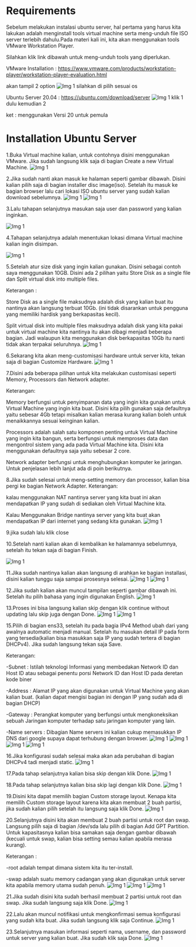 # Requirements

Sebelum melakukan instalasi ubuntu server, hal pertama yang harus kita lakukan adalah menginstall tools virtual machine serta meng-unduh file ISO server terlebih dahulu.Pada materi kali ini, kita akan menggunakan tools VMware Workstation Player.

Silahkan klik link dibawah untuk meng-unduh tools yang diperlukan.

VMware Installation : https://www.vmware.com/products/workstation-player/workstation-player-evaluation.html

akan tampil 2 option
![Img 1](Assets/2.png)
silahkan di pilih sesuai os

Ubuntu Server 20.04 : https://ubuntu.com/download/server
![Img 1](Assets/3.png)
klik 1 dulu kemudian 2

ket : menggunakan Versi 20 untuk pemula

# Installation Ubuntu Server

1.Buka Virtual machine kalian, untuk contohnya disini menggunakan VMware. Jika sudah langsung klik saja di bagian Create a new Virtual Machine.
![Img 1](Assets/4.png)

2.Jika sudah nanti akan masuk ke halaman seperti gambar dibawah. Disini kalian pilih saja di bagian installer disc image(iso). Setelah itu masuk ke bagian browser lalu cari lokasi ISO ubuntu server yang sudah kalian download sebelumnya.
![Img 1](Assets/5.png)
![Img 1](Assets/6.png)

3.Lalu tahapan selanjutnya masukan saja user dan password yang kalian inginkan.

![Img 1](Assets/7.png)

4.Tahapan selanjutnya adalah menentukan lokasi dimana Virtual machine kalian ingin disimpan.

![Img 1](Assets/8.png)

5.Setelah atur size disk yang ingin kalian gunakan. Disini sebagai contoh saya menggunakan 10GB. Disini ada 2 pilihan yaitu Store Disk as a single file dan Split virtual disk into multiple files.

Keterangan :

Store Disk as a single file maksudnya adalah disk yang kalian buat itu nantinya akan langsung terbuat 10Gb. (ini tidak disarankan untuk pengguna yang memiliki hardisk yang berkapasitas kecil).

Split virtual disk into multiple files maksudnya adalah disk yang kita pakai untuk virtual machine kita nantinya itu akan dibagi menjadi beberapa bagian. Jadi walaupun kita menggunakan disk berkapasitas 10Gb itu nanti tidak akan terpakai seluruhnya.
![Img 1](Assets/9.png)

6.Sekarang kita akan meng-customisasi hardware untuk server kita, tekan saja di bagian Customize Hardware.
![Img 1](Assets/10.png)

7.Disini ada beberapa pilihan untuk kita melakukan customisasi seperti Memory, Processors dan Network adapter.

Keterangan:

Memory berfungsi untuk penyimpanan data yang ingin kita gunakan untuk Virtual Machine yang ingin kita buat. Disini kita pilih gunakan saja defaultnya yaitu sebesar 4Gb tetapi misalkan kalian merasa kurang kalian boleh untuk menaikkannya sesuai keinginan kalian.

Processors adalah salah satu komponen penting untuk Virtual Machine yang ingin kita bangun, serta berfungsi untuk memproses data dan mengontrol sistem yang ada pada Virtual Machine kita. Disini kita menggunakan defaultnya saja yaitu sebesar 2 core.

Network adapter berfungsi untuk menghubungkan komputer ke jaringan. Untuk penjelasan lebih lanjut ada di poin berikutnya.

8.Jika sudah selesai untuk meng-setting memory dan processor, kalian bisa pergi ke bagian Network Adapter.
Keterangan:

kalau menggunakan NAT nantinya server yang kita buat ini akan mendapatkan IP yang sudah di sediakan oleh Virtual Machine kita.

Kalau Menggunakan Bridge nantinya server yang kita buat akan mendapatkan IP dari internet yang sedang kita gunakan.
![Img 1](Assets/11.png)

9.jika sudah lalu klik close

10.Setelah nanti kalian akan di kembalikan ke halamannya sebelumnya, setelah itu tekan saja di bagian Finish.

![Img 1](Assets/10.png)

11.Jika sudah nantinya kalian akan langsung di arahkan ke bagian installasi, disini kalian tunggu saja sampai prosesnya selesai.
![Img 1](Assets/12.png)
![Img 1](Assets/13.png)

12.Jika sudah kalian akan muncul tampilan seperti gambar dibawah ini. Setelah itu pilih bahasa yang ingin digunakan English.
![Img 1](Assets/14.png)

13.Proses ini bisa langsung kalian skip dengan klik continue without updating lalu skip juga dengan Done.
![Img 1](Assets/15.png)
![Img 1](Assets/16.png)

15.Pilih di bagian ens33, setelah itu pada bagia IPv4 Method ubah dari yang awalnya automatic menjadi manual. Setelah itu masukan detail IP pada form yang tersedia(kalian bisa masukkan saja IP yang sudah tertera di bagian DHCPv4). Jika sudah langsung tekan saja Save.

Keterangan:

-Subnet : Istilah teknologi Informasi yang membedakan Network ID dan Host ID atau sebagai penentu porsi Network ID dan Host ID pada deretan kode biner

-Address : Alamat IP yang akan digunakan untuk Virtual Machine yang akan kalian buat. (kalian dapat mengisi bagian ini dengan IP yang sudah ada di bagian DHCP)

-Gateway : Perangkat komputer yang berfungsi untuk mengkoneksikan sebuah Jaringan komputer terhadap satu jaringan komputer yang lain.

-Name servers : Dibagian Name servers ini kalian cukup memasukkan IP DNS dari google supaya dapat terhubung dengan browser.
![Img 1](Assets/17.png)
![Img 1](Assets/17.5.png)
![Img 1](Assets/18.png)
![Img 1](Assets/19.png)

16.Jika konfigurasi sudah selesai maka akan ada perubahan di bagian DHCPv4 tadi menjadi static.
![Img 1](Assets/20.png)

17.Pada tahap selanjutnya kalian bisa skip dengan klik Done.
![Img 1](Assets/21.png)

18.Pada tahap selanjutnya kalian bisa skip lagi dengan klik Done.
![Img 1](Assets/22.png)

19.Disini kita dapat memilih bagian Custom storage layout. Kenapa kita memilih Custom storage layout karena kita akan membuat 2 buah partisi, jika sudah kalian pilih setelah itu langsung saja klik Done.
![Img 1](Assets/23.png)

20.Selanjutnya disini kita akan membuat 2 buah partisi untuk root dan swap. Langsung pilih saja di bagian /dev/sda lalu pilih di bagian Add GPT Partition. Untuk kapasitasnya kalian bisa samakan saja dengan gambar dibawah (kecuali untuk swap, kalian bisa setting semau kalian apabila merasa kurang).

Keterangan :

-root adalah tempat dimana sistem kita itu ter-install.

-swap adalah suatu memory cadangan yang akan digunakan untuk server kita apabila memory utama sudah penuh.
![Img 1](Assets/24.png)
![Img 1](Assets/25.png)
![Img 1](Assets/26.png)

21.Jika sudah disini kita sudah berhasil membuat 2 partisi untuk root dan swap. Jika sudah langsung saja klik Done.
![Img 1](Assets/27.png)

22.Lalu akan muncul notifikasi untuk mengkonfirmasi semua konfigurasi yang sudah kita buat. Jika sudah langsung klik saja Continue.
![Img 1](Assets/28.png)

23.Selanjutnya masukan informasi seperti nama, username, dan password untuk server yang kalian buat. Jika sudah klik saja Done.
![Img 1](Assets/29.png)
